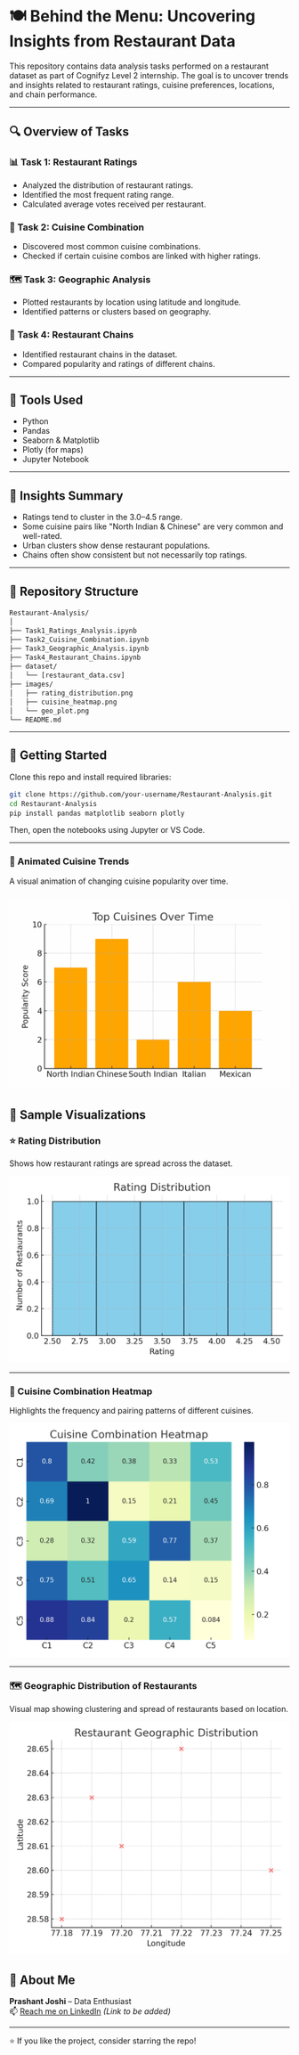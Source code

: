 
# 🍽️ Behind the Menu: Uncovering Insights from Restaurant Data

This repository contains data analysis tasks performed on a restaurant dataset as part of Cognifyz Level 2 internship. The goal is to uncover trends and insights related to restaurant ratings, cuisine preferences, locations, and chain performance.

---

## 🔍 Overview of Tasks

### 📊 Task 1: Restaurant Ratings
- Analyzed the distribution of restaurant ratings.
- Identified the most frequent rating range.
- Calculated average votes received per restaurant.

### 🍱 Task 2: Cuisine Combination
- Discovered most common cuisine combinations.
- Checked if certain cuisine combos are linked with higher ratings.

### 🗺️ Task 3: Geographic Analysis
- Plotted restaurants by location using latitude and longitude.
- Identified patterns or clusters based on geography.

### 🏪 Task 4: Restaurant Chains
- Identified restaurant chains in the dataset.
- Compared popularity and ratings of different chains.

---

## 🧰 Tools Used

- Python
- Pandas
- Seaborn & Matplotlib
- Plotly (for maps)
- Jupyter Notebook

---

## 📌 Insights Summary

- Ratings tend to cluster in the 3.0–4.5 range.
- Some cuisine pairs like "North Indian & Chinese" are very common and well-rated.
- Urban clusters show dense restaurant populations.
- Chains often show consistent but not necessarily top ratings.

---

## 📁 Repository Structure

```
Restaurant-Analysis/
│
├── Task1_Ratings_Analysis.ipynb
├── Task2_Cuisine_Combination.ipynb
├── Task3_Geographic_Analysis.ipynb
├── Task4_Restaurant_Chains.ipynb
├── dataset/
│   └── [restaurant_data.csv]
├── images/
│   ├── rating_distribution.png
│   ├── cuisine_heatmap.png
│   └── geo_plot.png
└── README.md
```

---

## 🚀 Getting Started

Clone this repo and install required libraries:

```bash
git clone https://github.com/your-username/Restaurant-Analysis.git
cd Restaurant-Analysis
pip install pandas matplotlib seaborn plotly
```

Then, open the notebooks using Jupyter or VS Code.

---
### 🔄 Animated Cuisine Trends

A visual animation of changing cuisine popularity over time.

![Cuisine Trends GIF](images/cuisine_trends.gif)
---

## 📸 Sample Visualizations

### ⭐ Rating Distribution
Shows how restaurant ratings are spread across the dataset.

![Rating Distribution](images/rating_distribution.png)

---

### 🍜 Cuisine Combination Heatmap
Highlights the frequency and pairing patterns of different cuisines.

![Cuisine Heatmap](images/cuisine_heatmap.png)

---

### 🗺️ Geographic Distribution of Restaurants
Visual map showing clustering and spread of restaurants based on location.

![Geographic Plot](images/geo_plot.png)

## 🙋 About Me

**Prashant Joshi** – Data Enthusiast  
📫 [Reach me on LinkedIn](https://www.linkedin.com/) *(Link to be added)*

---

⭐ If you like the project, consider starring the repo!

